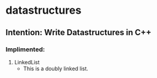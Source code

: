 # datastructures

## Intention: Write Datastructures in C++
### Implimented:
1. LinkedList
    * This is a doubly linked list.

